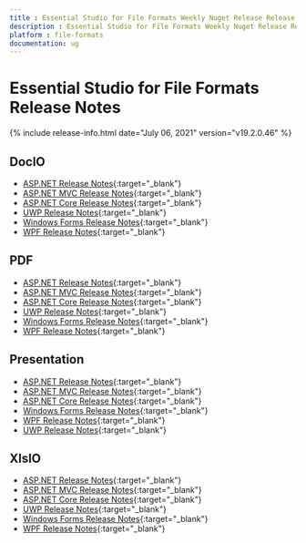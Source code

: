 ```yaml
---
title : Essential Studio for File Formats Weekly Nuget Release Release Notes  
description : Essential Studio for File Formats Weekly Nuget Release Release Notes  
platform : file-formats
documentation: ug
---
```


# Essential Studio for File Formats  Release Notes  

{% include release-info.html date="July 06, 2021" version="v19.2.0.46" %} 

## DocIO

* [ASP.NET Release Notes](/aspnet/release-notes/v19.2.0.46#docio){:target="_blank"}
* [ASP.NET MVC Release Notes](/aspnetmvc/release-notes/v19.2.0.46#docio){:target="_blank"}
* [ASP.NET Core Release Notes](/aspnet-core/release-notes/v19.2.0.46#docio){:target="_blank"}
* [UWP Release Notes](/uwp/release-notes/v19.2.0.46#docio){:target="_blank"}
* [Windows Forms Release Notes](/windowsforms/release-notes/v19.2.0.46#docio){:target="_blank"}
* [WPF Release Notes](/wpf/release-notes/v19.2.0.46#docio){:target="_blank"}


## PDF

* [ASP.NET Release Notes](/aspnet/release-notes/v19.2.0.46#pdf){:target="_blank"}
* [ASP.NET MVC Release Notes](/aspnetmvc/release-notes/v19.2.0.46#pdf){:target="_blank"}
* [ASP.NET Core Release Notes](/aspnet-core/release-notes/v19.2.0.46#pdf){:target="_blank"}
* [UWP Release Notes](/uwp/release-notes/v19.2.0.46#pdf){:target="_blank"}
* [Windows Forms Release Notes](/windowsforms/release-notes/v19.2.0.46#pdf){:target="_blank"}
* [WPF Release Notes](/wpf/release-notes/v19.2.0.46#pdf){:target="_blank"}


## Presentation

* [ASP.NET Release Notes](/aspnet/release-notes/v19.2.0.46#presentation){:target="_blank"}
* [ASP.NET MVC Release Notes](/aspnetmvc/release-notes/v19.2.0.46#presentation){:target="_blank"}
* [ASP.NET Core Release Notes](/aspnet-core/release-notes/v19.2.0.46#presentation){:target="_blank"}
* [Windows Forms Release Notes](/windowsforms/release-notes/v19.2.0.46#presentation){:target="_blank"}
* [WPF Release Notes](/wpf/release-notes/v19.2.0.46#presentation){:target="_blank"}
* [UWP Release Notes](/uwp/release-notes/v19.2.0.46#presentation){:target="_blank"}


## XlsIO

* [ASP.NET Release Notes](/aspnet/release-notes/v19.2.0.46#xlsio){:target="_blank"}
* [ASP.NET MVC Release Notes](/aspnetmvc/release-notes/v19.2.0.46#xlsio){:target="_blank"}
* [ASP.NET Core Release Notes](/aspnet-core/release-notes/v19.2.0.46#xlsio){:target="_blank"}
* [UWP Release Notes](/uwp/release-notes/v19.2.0.46#xlsio){:target="_blank"}
* [Windows Forms Release Notes](/windowsforms/release-notes/v19.2.0.46#xlsio){:target="_blank"}
* [WPF Release Notes](/wpf/release-notes/v19.2.0.46#xlsio){:target="_blank"}